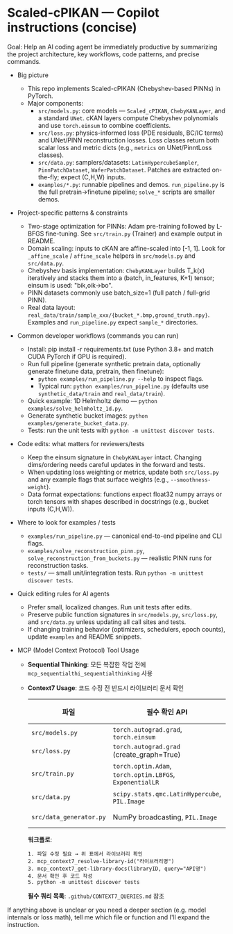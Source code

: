 <!--
Guidance for AI coding agents working on Scaled-cPIKANs.
Keep this short, concrete and focused on repository-specific patterns.
-->
# Scaled-cPIKAN — Copilot instructions (concise)

Goal: Help an AI coding agent be immediately productive by summarizing the
project architecture, key workflows, code patterns, and precise commands.

- Big picture
  - This repo implements Scaled-cPIKAN (Chebyshev-based PINNs) in PyTorch.
  - Major components:
    - `src/models.py`: core models — `Scaled_cPIKAN`, `ChebyKANLayer`, and a
      standard `UNet`. cKAN layers compute Chebyshev polynomials and use
      `torch.einsum` to combine coefficients.
    - `src/loss.py`: physics-informed loss (PDE residuals, BC/IC terms) and
      UNet/PINN reconstruction losses. Loss classes return both scalar loss and
      metric dicts (e.g., `metrics` on UNet/PinntLoss classes).
    - `src/data.py`: samplers/datasets: `LatinHypercubeSampler`, `PinnPatchDataset`,
      `WaferPatchDataset`. Patches are extracted on-the-fly; expect (C,H,W) inputs.
    - `examples/*.py`: runnable pipelines and demos. `run_pipeline.py` is the
      full pretrain→finetune pipeline; `solve_*` scripts are smaller demos.

- Project-specific patterns & constraints
  - Two-stage optimization for PINNs: Adam pre-training followed by L-BFGS
    fine-tuning. See `src/train.py` (Trainer) and example output in README.
  - Domain scaling: inputs to cKAN are affine-scaled into [-1, 1]. Look for
    `_affine_scale` / `affine_scale` helpers in `src/models.py` and `src/data.py`.
  - Chebyshev basis implementation: `ChebyKANLayer` builds T_k(x) iteratively
    and stacks them into a (batch, in_features, K+1) tensor; einsum is used:
    "bik,oik->bo".
  - PINN datasets commonly use batch_size=1 (full patch / full-grid PINN).
  - Real data layout: `real_data/train/sample_xxx/{bucket_*.bmp,ground_truth.npy}`.
    Examples and `run_pipeline.py` expect `sample_*` directories.

- Common developer workflows (commands you can run)
  - Install: pip install -r requirements.txt (use Python 3.8+ and match CUDA
    PyTorch if GPU is required).
  - Run full pipeline (generate synthetic pretrain data, optionally generate
    finetune data, pretrain, then finetune):
    - `python examples/run_pipeline.py --help` to inspect flags.
    - Typical run: `python examples/run_pipeline.py` (defaults use
      `synthetic_data/train` and `real_data/train`).
  - Quick example: 1D Helmholtz demo — `python examples/solve_helmholtz_1d.py`.
  - Generate synthetic bucket images: `python examples/generate_bucket_data.py`.
  - Tests: run the unit tests with `python -m unittest discover tests`.

- Code edits: what matters for reviewers/tests
  - Keep the einsum signature in `ChebyKANLayer` intact. Changing dims/ordering
    needs careful updates in the forward and tests.
  - When updating loss weighting or metrics, update both `src/loss.py` and
    any example flags that surface weights (e.g., `--smoothness-weight`).
  - Data format expectations: functions expect float32 numpy arrays or torch
    tensors with shapes described in docstrings (e.g., bucket inputs (C,H,W)).

- Where to look for examples / tests
  - `examples/run_pipeline.py` — canonical end-to-end pipeline and CLI flags.
  - `examples/solve_reconstruction_pinn.py`, `solve_reconstruction_from_buckets.py` —
    realistic PINN runs for reconstruction tasks.
  - `tests/` — small unit/integration tests. Run `python -m unittest discover tests`.

- Quick editing rules for AI agents
  - Prefer small, localized changes. Run unit tests after edits.
  - Preserve public function signatures in `src/models.py`, `src/loss.py`, and
    `src/data.py` unless updating all call sites and tests.
  - If changing training behavior (optimizers, schedulers, epoch counts),
    update `examples` and README snippets.

- MCP (Model Context Protocol) Tool Usage

  - **Sequential Thinking**: 모든 복잡한 작업 전에 `mcp_sequentialthi_sequentialthinking` 사용
  
  - **Context7 Usage**: 코드 수정 전 반드시 라이브러리 문서 확인
    
    | 파일 | 필수 확인 API | 라이브러리 |
    |------|-------------|-----------|
    | `src/models.py` | `torch.autograd.grad`, `torch.einsum` | PyTorch |
    | `src/loss.py` | `torch.autograd.grad` (create_graph=True) | PyTorch |
    | `src/train.py` | `torch.optim.Adam`, `torch.optim.LBFGS`, `ExponentialLR` | PyTorch |
    | `src/data.py` | `scipy.stats.qmc.LatinHypercube`, `PIL.Image` | SciPy, Pillow |
    | `src/data_generator.py` | NumPy broadcasting, `PIL.Image` | NumPy, Pillow |
    
    **워크플로**:
    ```
    1. 파일 수정 필요 → 위 표에서 라이브러리 확인
    2. mcp_context7_resolve-library-id("라이브러리명")
    3. mcp_context7_get-library-docs(libraryID, query="API명")
    4. 문서 확인 후 코드 작성
    5. python -m unittest discover tests
    ```
    
    **필수 쿼리 목록**: `.github/CONTEXT7_QUERIES.md` 참조

If anything above is unclear or you need a deeper section (e.g. model internals
or loss math), tell me which file or function and I'll expand the instruction.
